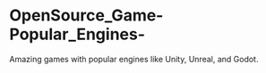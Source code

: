 # OpenSource_Game-Popular_Engines-
Amazing games with popular engines like Unity, Unreal, and Godot.
